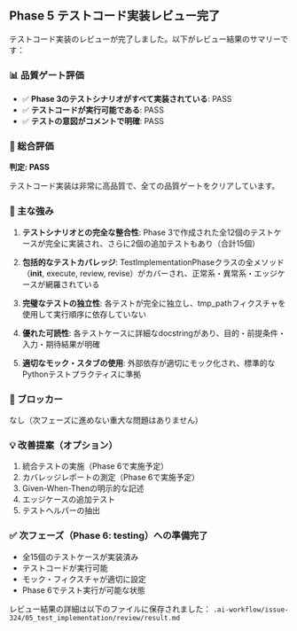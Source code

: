 ## Phase 5 テストコード実装レビュー完了

テストコード実装のレビューが完了しました。以下がレビュー結果のサマリーです：

### 📊 品質ゲート評価

- ✅ **Phase 3のテストシナリオがすべて実装されている**: PASS
- ✅ **テストコードが実行可能である**: PASS  
- ✅ **テストの意図がコメントで明確**: PASS

### 🎯 総合評価

**判定: PASS**

テストコード実装は非常に高品質で、全ての品質ゲートをクリアしています。

### 💪 主な強み

1. **テストシナリオとの完全な整合性**: Phase 3で作成された全12個のテストケースが完全に実装され、さらに2個の追加テストもあり（合計15個）

2. **包括的なテストカバレッジ**: TestImplementationPhaseクラスの全メソッド（__init__, execute, review, revise）がカバーされ、正常系・異常系・エッジケースが網羅されている

3. **完璧なテストの独立性**: 各テストが完全に独立し、tmp_pathフィクスチャを使用して実行順序に依存していない

4. **優れた可読性**: 各テストケースに詳細なdocstringがあり、目的・前提条件・入力・期待結果が明確

5. **適切なモック・スタブの使用**: 外部依存が適切にモック化され、標準的なPythonテストプラクティスに準拠

### 🚫 ブロッカー

なし（次フェーズに進めない重大な問題はありません）

### 💡 改善提案（オプション）

1. 統合テストの実施（Phase 6で実施予定）
2. カバレッジレポートの測定（Phase 6で実施予定）
3. Given-When-Thenの明示的な記述
4. エッジケースの追加テスト
5. テストヘルパーの抽出

### ✅ 次フェーズ（Phase 6: testing）への準備完了

- 全15個のテストケースが実装済み
- テストコードが実行可能
- モック・フィクスチャが適切に設定
- Phase 6でテスト実行が可能な状態

レビュー結果の詳細は以下のファイルに保存されました：
`.ai-workflow/issue-324/05_test_implementation/review/result.md`
